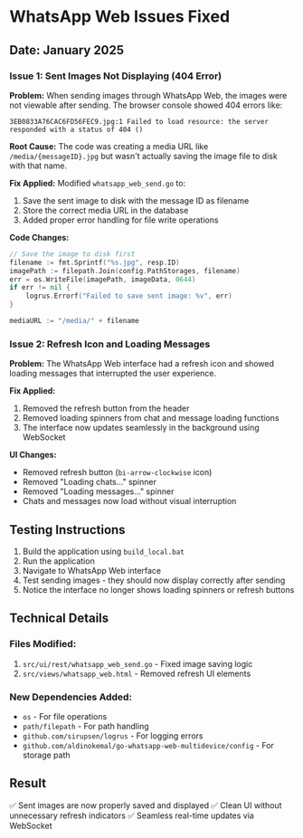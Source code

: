 # WhatsApp Web Issues Fixed

## Date: January 2025

### Issue 1: Sent Images Not Displaying (404 Error)

**Problem:** When sending images through WhatsApp Web, the images were not viewable after sending. The browser console showed 404 errors like:
```
3EB0833A76CAC6FD56FEC9.jpg:1 Failed to load resource: the server responded with a status of 404 ()
```

**Root Cause:** The code was creating a media URL like `/media/{messageID}.jpg` but wasn't actually saving the image file to disk with that name.

**Fix Applied:** Modified `whatsapp_web_send.go` to:
1. Save the sent image to disk with the message ID as filename
2. Store the correct media URL in the database
3. Added proper error handling for file write operations

**Code Changes:**
```go
// Save the image to disk first
filename := fmt.Sprintf("%s.jpg", resp.ID)
imagePath := filepath.Join(config.PathStorages, filename)
err = os.WriteFile(imagePath, imageData, 0644)
if err != nil {
    logrus.Errorf("Failed to save sent image: %v", err)
}

mediaURL := "/media/" + filename
```

### Issue 2: Refresh Icon and Loading Messages

**Problem:** The WhatsApp Web interface had a refresh icon and showed loading messages that interrupted the user experience.

**Fix Applied:** 
1. Removed the refresh button from the header
2. Removed loading spinners from chat and message loading functions
3. The interface now updates seamlessly in the background using WebSocket

**UI Changes:**
- Removed refresh button (`bi-arrow-clockwise` icon)
- Removed "Loading chats..." spinner
- Removed "Loading messages..." spinner
- Chats and messages now load without visual interruption

## Testing Instructions

1. Build the application using `build_local.bat`
2. Run the application
3. Navigate to WhatsApp Web interface
4. Test sending images - they should now display correctly after sending
5. Notice the interface no longer shows loading spinners or refresh buttons

## Technical Details

### Files Modified:
1. `src/ui/rest/whatsapp_web_send.go` - Fixed image saving logic
2. `src/views/whatsapp_web.html` - Removed refresh UI elements

### New Dependencies Added:
- `os` - For file operations
- `path/filepath` - For path handling
- `github.com/sirupsen/logrus` - For logging errors
- `github.com/aldinokemal/go-whatsapp-web-multidevice/config` - For storage path

## Result

✅ Sent images are now properly saved and displayed
✅ Clean UI without unnecessary refresh indicators
✅ Seamless real-time updates via WebSocket
